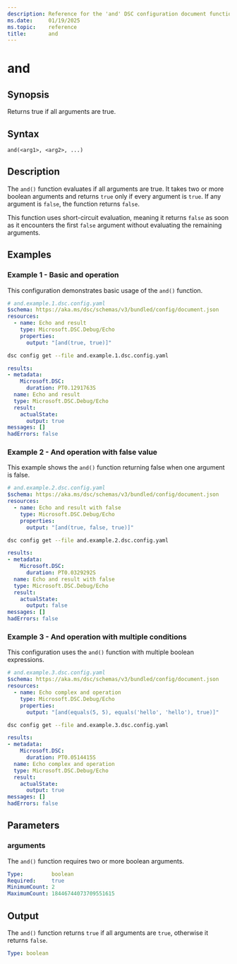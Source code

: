 ```yaml
---
description: Reference for the 'and' DSC configuration document function
ms.date:     01/19/2025
ms.topic:    reference
title:       and
---
```


# and

## Synopsis

Returns true if all arguments are true.

## Syntax

```Syntax
and(<arg1>, <arg2>, ...)
```

## Description

The `and()` function evaluates if all arguments are true. It takes two or more boolean arguments
and returns `true` only if every argument is `true`. If any argument is `false`, the function
returns `false`.

This function uses short-circuit evaluation, meaning it returns `false` as soon as it encounters
the first `false` argument without evaluating the remaining arguments.

## Examples

### Example 1 - Basic and operation

This configuration demonstrates basic usage of the `and()` function.

```yaml
# and.example.1.dsc.config.yaml
$schema: https://aka.ms/dsc/schemas/v3/bundled/config/document.json
resources:
  - name: Echo and result
    type: Microsoft.DSC.Debug/Echo
    properties:
      output: "[and(true, true)]"
```

```bash
dsc config get --file and.example.1.dsc.config.yaml
```

```yaml
results:
- metadata:
    Microsoft.DSC:
      duration: PT0.1291763S
  name: Echo and result
  type: Microsoft.DSC.Debug/Echo
  result:
    actualState:
      output: true
messages: []
hadErrors: false
```

### Example 2 - And operation with false value

This example shows the `and()` function returning false when one argument is false.

```yaml
# and.example.2.dsc.config.yaml
$schema: https://aka.ms/dsc/schemas/v3/bundled/config/document.json
resources:
  - name: Echo and result with false
    type: Microsoft.DSC.Debug/Echo
    properties:
      output: "[and(true, false, true)]"
```

```bash
dsc config get --file and.example.2.dsc.config.yaml
```

```yaml
results:
- metadata:
    Microsoft.DSC:
      duration: PT0.0329292S
  name: Echo and result with false
  type: Microsoft.DSC.Debug/Echo
  result:
    actualState:
      output: false
messages: []
hadErrors: false
```

### Example 3 - And operation with multiple conditions

This configuration uses the `and()` function with multiple boolean expressions.

```yaml
# and.example.3.dsc.config.yaml
$schema: https://aka.ms/dsc/schemas/v3/bundled/config/document.json
resources:
  - name: Echo complex and operation
    type: Microsoft.DSC.Debug/Echo
    properties:
      output: "[and(equals(5, 5), equals('hello', 'hello'), true)]"
```

```bash
dsc config get --file and.example.3.dsc.config.yaml
```

```yaml
results:
- metadata:
    Microsoft.DSC:
      duration: PT0.0514415S
  name: Echo complex and operation
  type: Microsoft.DSC.Debug/Echo
  result:
    actualState:
      output: true
messages: []
hadErrors: false
```

## Parameters

### arguments

The `and()` function requires two or more boolean arguments.

```yaml
Type:         boolean
Required:     true
MinimumCount: 2
MaximumCount: 18446744073709551615
```

## Output

The `and()` function returns `true` if all arguments are `true`, otherwise it returns `false`.

```yaml
Type: boolean
```

<!-- Link reference definitions -->
